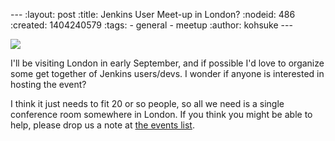 --- :layout: post :title: Jenkins User Meet-up in London? :nodeid: 486 :created: 1404240579 :tags: - general - meetup :author: kohsuke ---

[![](http://upload.wikimedia.org/wikipedia/commons/thumb/8/82/London_Big_Ben_Phone_box.jpg/179px-London_Big_Ben_Phone_box.jpg)](http://en.wikipedia.org/wiki/London)

I'll be visiting London in early September, and if possible I'd love to organize some get together of Jenkins users/devs. I wonder if anyone is interested in hosting the event?

I think it just needs to fit 20 or so people, so all we need is a single conference room somewhere in London. If you think you might be able to help, please drop us a note at [the events list](http://lists.jenkins-ci.org/pipermail/jenkins-events/).
